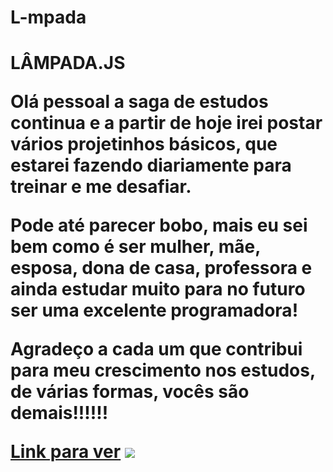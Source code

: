 # L-mpada
<h1> LÂMPADA.JS</>
<p>Olá pessoal a saga de estudos continua e a partir de hoje irei postar vários projetinhos básicos, que estarei fazendo diariamente para treinar e me desafiar.

Pode até parecer bobo, mais eu sei bem como é ser mulher, mãe, esposa, dona de casa, professora e ainda estudar muito para no futuro ser uma excelente programadora!

Agradeço a cada um que contribui para meu crescimento nos estudos, de várias formas, vocês são demais!!!!!!</p>
<a href="https://mariaccarolina.github.io/L-mpada/">Link para ver</a>
<img src="https://www.freepnglogos.com/uploads/javascript-png/logo-html5-js-css3-png-transparent-logo-4.png">
